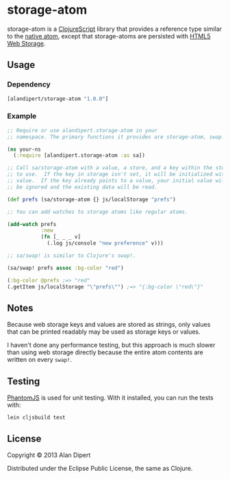 # storage-atom

storage-atom is a
[ClojureScript](https://github.com/clojure/clojurescript) library that
provides a reference type similar to the
[native atom](http://clojure.org/atoms), except that storage-atoms are
persisted with [HTML5 Web Storage](http://en.wikipedia.org/wiki/Web_storage).

## Usage

### Dependency

```clojure
[alandipert/storage-atom "1.0.0"]
```

### Example

```clojure
;; Require or use alandipert.storage-atom in your
;; namespace. The primary functions it provides are storage-atom, swap!, reset!.

(ns your-ns
  (:require [alandipert.storage-atom :as sa])

;; Call sa/storage-atom with a value, a store, and a key within the store
;; to use.  If the key in storage isn't set, it will be initialized with
;; value.  If the key already points to a value, your initial value will
;; be ignored and the existing data will be read.

(def prefs (sa/storage-atom {} js/localStorage "prefs")

;; You can add watches to storage atoms like regular atoms.

(add-watch prefs
           :new
           (fn [_ _ _ v]
             (.log js/console "new preference" v)))

;; sa/swap! is similar to Clojure's swap!.

(sa/swap! prefs assoc :bg-color "red")

(:bg-color @prefs ;=> "red"
(.getItem js/localStorage "\"prefs\"") ;=> "{:bg-color \"red\"}"
```

## Notes

Because web storage keys and values are stored as strings, only values
that can be printed readably may be used as storage keys or values.

I haven't done any performance testing, but this approach is much
slower than using web storage directly because the entire atom contents
are written on every `swap!`.

## Testing

[PhantomJS](http://phantomjs.org/) is used for unit testing.  With it
installed, you can run the tests with:

    lein cljsbuild test

## License

Copyright © 2013 Alan Dipert

Distributed under the Eclipse Public License, the same as Clojure.
